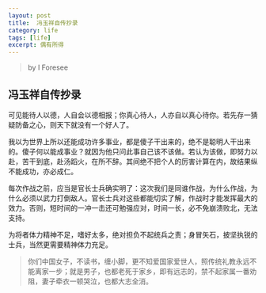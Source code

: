 ```yaml
---
layout: post
title:  冯玉祥自传抄录
category: life
tags: [life]
excerpt: 偶有所得
---
```



>  by I Foresee

## 冯玉祥自传抄录

可见能待人以德，人自会以德相报；你真心待人，人亦自以真心待你。若先存一猜疑防备之心，则天下就没有一个好人了。

我以为世界上所以还能成功许多事业，都是傻子干出来的，绝不是聪明人干出来的。傻子何以能成事业？就因为他只问此事自己该不该做。若认为该做，即努力以赴，苦干到底，赴汤蹈火，在所不辞。其间绝不把个人的厉害计算在内，故结果纵不能成功，亦必成仁。

每次作战之前，应当是官长士兵确实明了：这次我们是同谁作战，为什么作战，为什么必须以武力打倒敌人。官长士兵对这些都能切实了解，作战时才能发挥最大的效力。否则，短时间的一冲一击还可勉强应对，时间一长，必不免崩溃败北，无法支持。

为将者体力精神不足，嗜好太多，绝对担负不起统兵之责；身冒矢石，披坚执锐的士兵，当然更需要精神体力充足。

> 你们中国女子，不读书，缠小脚，更不知爱国家爱世人，照传统礼教永远不能离家一步；就是男子，也都老死于家乡，即有远志的，禁不起家属一番劝阻，妻子牵衣一顿哭泣，也都大志全消。